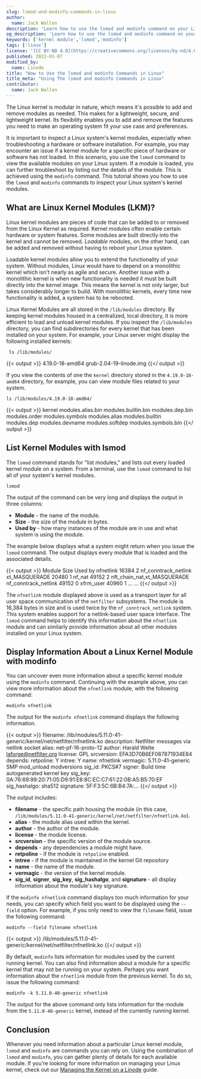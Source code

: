 ```yaml
---
slug: lsmod-and-modinfo-commands-in-linux
author:
  name: Jack Wallen
description: 'Learn how to use the lsmod and modinfo command on your Linux system. These commands provide information on the Linux kernel modules installed on your desktop or server.'
og_description: 'Learn how to use the lsmod and modinfo command on your Linux system. These commands provide information on the Linux kernel modules installed on your desktop or server.'
keywords: ['kernel module','lsmod','modinfo']
tags: ['linux']
license: '[CC BY-ND 4.0](https://creativecommons.org/licenses/by-nd/4.0)'
published: 2022-01-07
modified_by:
  name: Linode
title: "​​How to Use the lsmod and modinfo Commands in Linux"
title_meta: "Using The lsmod and modinfo Commands in Linux"
contributor:
  name: Jack Wallen
---
```


The Linux kernel is modular in nature, which means it's possible to add and remove modules as needed. This makes for a lightweight, secure, and lightweight kernel. Its flexibility enables you to add and remove the features you need to make an operating system fit your use case and preferences.

It is important to inspect a Linux system's kernel modules, especially when troubleshooting a hardware or software installation. For example, you may encounter an issue if a kernel module for a specific piece of hardware or software has not loaded. In this scenario, you use the `lsmod` command to view the available modules on your Linux system. If a module is loaded, you can further troubleshoot by listing out the details of the module. This is achieved using the `modinfo` command. This tutorial shows you how to use the `lsmod` and `modinfo` commands to inspect your Linux system's kernel modules.

## What are Linux Kernel Modules (LKM)?

Linux kernel modules are pieces of code that can be added to or removed from the Linux Kernel as required. Kernel modules often enable certain hardware or system features. Some modules are built directly into the kernel and cannot be removed. *Loadable* modules, on the other hand, can be added and removed without having to reboot your Linux system.

Loadable kernel modules allow you to extend the functionality of your system. Without modules, Linux would have to depend on a monolithic kernel which isn't nearly as agile and secure. Another issue with a monolithic kernel is when new functionality is needed it must be built directly into the kernel image. This means the kernel is not only larger, but takes considerably longer to build. With monolithic kernels, every time new functionality is added, a system has to be rebooted.

Linux Kernel Modules are all stored in the `/lib/modules` directory. By keeping kernel modules housed in a centralized, local directory, it is more efficient to load and unload kernel modules. If you inspect the `/lib/modules` directory, you can find subdirectories for every kernel that has been installed on your system. For example, your Linux server might display the following installed kernels:

     ls /lib/modules/

{{< output >}}
4.19.0-18-amd64         grub-2.04-19-linode.img
     {{</ output >}}

If you view the contents of one the `kernel` directory stored in the `4.19.0-18-amd64` directory, for example, you can view module files related to your system.

    ls /lib/modules/4.19.0-18-amd64/

{{< output >}}
kernel         modules.alias.bin  modules.builtin.bin  modules.dep.bin  modules.order    modules.symbols
modules.alias  modules.builtin    modules.dep          modules.devname  modules.softdep  modules.symbols.bin
    {{</ output >}}

## List Kernel Modules with lsmod

The `lsmod` command stands for "list modules," and lists out every loaded kernel module on a system. From a terminal, use the `lsmod` command to list all of your system's kernel modules.

    lsmod

The output of the command can be very long and displays the output in three columns:

- **Module** - the name of the module.
- **Size** - the size of the module in bytes.
- **Used by** - how many instances of the module are in use and what system is using the module.

The example below displays what a system might return when you issue the `lsmod` command. The output displays every module that is loaded and the associated details.

{{< output >}}
Module                  Size  Used by
nfnetlink              16384  2 nf_conntrack_netlink
xt_MASQUERADE          20480  1
nf_nat                 49152  2 nft_chain_nat,xt_MASQUERADE
nf_conntrack_netlink   49152  0
xfrm_user              40960  1
...
...
{{</ output >}}

The `nfnetlink` module displayed above is used as a transport layer for all user space communication of the `netfilter` subsystems. The module is 16,384 bytes in size and is used twice by the `nf_conntrack_netlink` system. This system enables support for a netlink-based user space interface. The `lsmod` command helps to identify this information about the `nfnetlink` module and can similarly provide information about all other modules installed on your Linux system.

## Display Information About a Linux Kernel Module with modinfo

You can uncover even more information about a specific kernel module using the `modinfo` command. Continuing with the example above, you can view more information about the `nfnetlink` module, with the following command:

    modinfo nfnetlink

The output for the `modinfo nfnetlink` command displays the following information.

{{< output >}}
filename:       /lib/modules/5.11.0-41-generic/kernel/net/netfilter/nfnetlink.ko
description:    Netfilter messages via netlink socket
alias:          net-pf-16-proto-12
author:         Harald Welte <laforge@netfilter.org>
license:        GPL
srcversion:     EFA3D70B6EF087871934E84
depends:
retpoline:      Y
intree:         Y
name:           nfnetlink
vermagic:       5.11.0-41-generic SMP mod_unload modversions
sig_id:         PKCS#7
signer:         Build time autogenerated kernel key
sig_key:        0A:76:69:99:20:71:05:D9:91:E8:8C:EC:C7:61:22:0B:A5:B5:70:EF
sig_hashalgo:   sha512
signature:      5F:F3:5C:6B:B4:7A:...
{{</ output >}}

The output includes:

- **filename** - the specific path housing the module (in this case, `/lib/modules/5.11.0-41-generic/kernel/net/netfilter/nfnetlink.ko`).
- **alias** - the module alias used within the kernel.
- **author** - the author of the module.
- **license** - the module license.
- **srcversion** - the specific version of the module source.
- **depends** - any dependencies a module might have.
- **retpoline** - if the module is `retpoline` enabled.
- **intree** - if the module is maintained in the kernel Git repository
- **name** - the name of the module.
- **vermagic** - the version of the kernel module.
- **sig_id**, **signer**, **sig_key**, **sig_hashalgo**, and **signature** - all display information about the module's key signature.

If the `modinfo nfnetlink` command displays too much information for your needs, you can specify which field you want to be displayed using the `--field` option. For example, if you only need to view the `filename` field, issue the following command:

    modinfo --field filename nfnetlink

{{< output >}}
/lib/modules/5.11.0-41-generic/kernel/net/netfilter/nfnetlink.ko
{{</ output >}}

By default, `modinfo` lists information for modules used by the current running kernel. You can also find information about a module for a specific kernel that may not be running on your system. Perhaps you want information about the `nfnetlink` module from the previous kernel. To do so, issue the following command:

    modinfo -k 5.11.0-40-generic nfnetlink

The output for the above command only lists information for the module from the `5.11.0-40-generic` kernel, instead of the currently running kernel.

## Conclusion

Whenever you need information about a particular Linux kernel module, `lsmod` and `modinfo` are commands you can rely on. Using the combination of `lsmod` and `modinfo`, you can gather plenty of details for each available module. If you're looking for more information on managing your Linux kernel, check out our [Managing the Kernel on a Linode](/docs/guides/managing-the-kernel-on-a-linode/) guide.